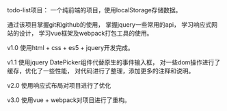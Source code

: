 todo-list项目：
一个纯前端的项目，使用localStorage存储数据。

通过该项目掌握git和github的使用，
掌握jquery一些常用的api，
学习响应式网站的设计，
学习vue框架及webpack打包工具的使用。

v1.0 使用html + css + es5 + jquery开发完成。

v1.1 使用jquery DatePicker组件代替原生的事件输入框，
     对一些dom操作进行了缓存，优化了一些性能，
     对代码进行了整理，添加更多的注释和说明。

v2.0 使用响应式布局对项目进行了优化

v3.0 使用vue + webpack对项目进行了重构。
    